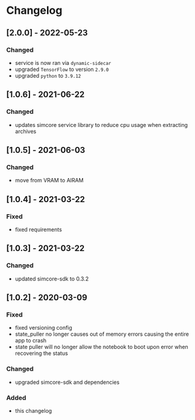# Changelog

## [2.0.0] - 2022-05-23
### Changed
- service is now ran via `dynamic-sidecar`
- upgraded `TensorFlow` to version `2.9.0`
- upgraded `python` to `3.9.12`
## [1.0.6] - 2021-06-22
### Changed
- updates simcore service library to reduce cpu usage when extracting archives
## [1.0.5] - 2021-06-03
### Changed
 - move from VRAM to AIRAM

## [1.0.4] - 2021-03-22
### Fixed
- fixed requirements

## [1.0.3] - 2021-03-22
### Changed
- updated simcore-sdk to 0.3.2


## [1.0.2] - 2020-03-09
### Fixed
- fixed versioning config
- state_puller no longer causes out of memory errors causing the entire app to crash
- state puller will no longer allow the notebook to boot upon error when recovering the status
### Changed
- upgraded simcore-sdk and dependencies

### Added
- this changelog

